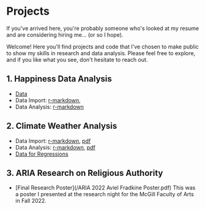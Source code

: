 # Projects
If you've arrived here, you're probably someone who's looked at my resume and are considering hiring me... (or so I hope). 

Welcome! Here you'll find projects and code that I've chosen to make public to show my skills in research and data analysis. Please feel free to explore, and if you like what you see, don't hesitate to reach out. 

## 1. Happiness Data Analysis 
   - [Data](/happiness.csv) 
   - Data Import: [r-markdown](/happiness_data_preparation.Rmd), 
   - Data Analysis: [r-markdown](/happiness_analysis_code.Rmd)
## 2. Climate Weather Analysis 
   - Data Import: [r-markdown](/climate-data-import.Rmd), [pdf](/climate_data_import.pdf)
   - Data Analysis: [r-markdown](/climate_data_analysis.Rmd), [pdf](/climate_data_analysis.Rmd)
   - [Data for Regressions](climate_reg_data.csv)
## 3. ARIA Research on Religious Authority
   - [Final Research Poster](/ARIA 2022 Aviel Fradkine Poster.pdf) This was a poster I presented at the research night for the McGill Faculty of Arts in Fall 2022.
